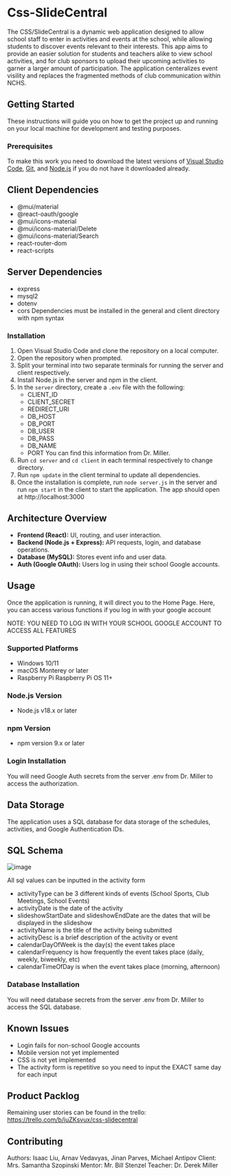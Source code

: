 # Css-SlideCentral

The CSS/SlideCentral is a dynamic web application designed to allow school staff to enter in activities and events at the school, while allowing students to discover events relevant to their interests. This app aims to provide an easier solution for students and teachers alike to view school activities, and for club sponsors to upload their upcoming activities to garner a larger amount of participation. The application centeralizes event visility and replaces the fragmented methods of club communication within NCHS.

## Getting Started

These instructions will guide you on how to get the project up and running on your local machine for development and testing purposes.

### Prerequisites

To make this work you need to download the latest versions of [Visual Studio Code](https://code.visualstudio.com/download), [Git](https://git-scm.com/downloads), and [Node.js](https://nodejs.org/en) if you do not have it downloaded already.

## Client Dependencies
* @mui/material
* @react-oauth/google
* @mui/icons-material
* @mui/icons-material/Delete
* @mui/icons-material/Search
* react-router-dom
* react-scripts

## Server Dependencies
* express
* mysql2
* dotenv
* cors
Dependencies must be installed in the general and client directory with npm syntax

### Installation

1. Open Visual Studio Code and clone the repository on a local computer.
2. Open the repository when prompted.
3. Split your terminal into two separate terminals for running the server and client respectively.
4. Install Node.js in the server and npm in the client.
5. In the `server` directory, create a `.env` file with the following:
   * CLIENT_ID
   * CLIENT_SECRET
   * REDIRECT_URI
   * DB_HOST
   * DB_PORT
   * DB_USER
   * DB_PASS
   * DB_NAME
   * PORT
     You can find this information from Dr. Miller.
7. Run  `cd server` and `cd client` in each terminal respectively to change directory.
8. Run `npm update` in the client terminal to update all dependencies.
9. Once the installation is complete, run `node server.js` in the server and run `npm start` in the client to start the application. The app should open at http://localhost:3000

## Architecture Overview

- **Frontend (React):** UI, routing, and user interaction.
- **Backend (Node.js + Express):** API requests, login, and database operations.
- **Database (MySQL):** Stores event info and user data.
- **Auth (Google OAuth):** Users log in using their school Google accounts.

## Usage

Once the application is running, it will direct you to the Home Page. Here, you can access various functions if you log in with your google account

NOTE: YOU NEED TO LOG IN WITH YOUR SCHOOL GOOGLE ACCOUNT TO ACCESS ALL FEATURES

### Supported Platforms
- Windows 10/11
- macOS Monterey or later
- Raspberry Pi Raspberry Pi OS 11+

### Node.js Version
- Node.js v18.x or later

### npm Version
- npm version 9.x or later

### Login Installation

You will need Google Auth secrets from the server .env from Dr. Miller to access the authorization.


## Data Storage

The application uses a SQL database for data storage of the schedules, activities, and Google Authentication IDs.

## SQL Schema
![image](https://github.com/user-attachments/assets/5da10b68-615c-4db8-a8f9-c3cc40ed73b6)




All sql values can be inputted in the activity form                                
* activityType can be 3 different kinds of events (School Sports, Club Meetings, School Events)
* activityDate is the date of the activity
* slideshowStartDate and slideshowEndDate are the dates that will be displayed in the slideshow
* activityName is the title of the activity being submitted
* activityDesc is a brief description of the activity or event
* calendarDayOfWeek is the day(s) the event takes place
* calendarFrequency is how frequently the event takes place (daily, weekly, biweekly, etc)
* calendarTimeOfDay is when the event takes place (morning, afternoon)

### Database Installation

You will need database secrets from the server .env from Dr. Miller to access the SQL database.

## Known Issues

- Login fails for non-school Google accounts
- Mobile version not yet implemented
- CSS is not yet implemented
- The activity form is repetitive so you need to input the EXACT same day for each input

## Product Packlog

Remaining user stories can be found in the trello: https://trello.com/b/iuZKsvux/css-slidecentral

## Contributing

Authors: Isaac Liu, Arnav Vedavyas, Jinan Parves, Michael Antipov
Client: Mrs. Samantha Szopinski
Mentor: Mr. Bill Stenzel
Teacher: Dr. Derek Miller
